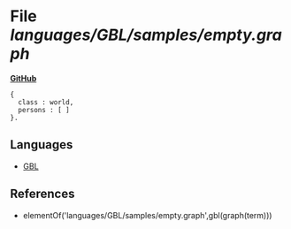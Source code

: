 # File _languages/GBL/samples/empty.graph_
**[GitHub](https://github.com/softlang/yas/blob/master/languages/GBL/samples/empty.graph)**
```
{
  class : world,
  persons : [ ]
}.
```

## Languages
* [GBL](../languages/GBL.md)

## References
* elementOf('languages/GBL/samples/empty.graph',gbl(graph(term)))
